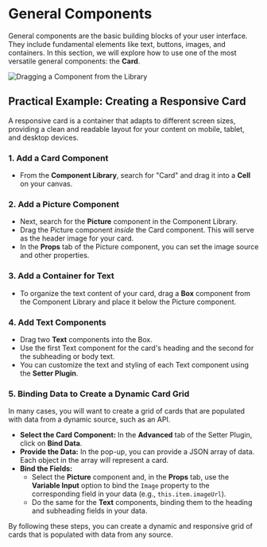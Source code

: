 # General Components

General components are the basic building blocks of your user interface. They include fundamental elements like text, buttons, images, and containers. In this section, we will explore how to use one of the most versatile general components: the **Card**.

![Dragging a Component from the Library](../celldrag_and_drop.gif)

## Practical Example: Creating a Responsive Card

A responsive card is a container that adapts to different screen sizes, providing a clean and readable layout for your content on mobile, tablet, and desktop devices.

### 1. Add a Card Component

-   From the **Component Library**, search for "Card" and drag it into a **Cell** on your canvas.

### 2. Add a Picture Component

-   Next, search for the **Picture** component in the Component Library.
-   Drag the Picture component *inside* the Card component. This will serve as the header image for your card.
-   In the **Props** tab of the Picture component, you can set the image source and other properties.

### 3. Add a Container for Text

-   To organize the text content of your card, drag a **Box** component from the Component Library and place it below the Picture component.

### 4. Add Text Components

-   Drag two **Text** components into the Box.
-   Use the first Text component for the card's heading and the second for the subheading or body text.
-   You can customize the text and styling of each Text component using the **Setter Plugin**.

### 5. Binding Data to Create a Dynamic Card Grid

In many cases, you will want to create a grid of cards that are populated with data from a dynamic source, such as an API.

-   **Select the Card Component:** In the **Advanced** tab of the Setter Plugin, click on **Bind Data**.
-   **Provide the Data:** In the pop-up, you can provide a JSON array of data. Each object in the array will represent a card.
-   **Bind the Fields:**
    -   Select the **Picture** component and, in the **Props** tab, use the **Variable Input** option to bind the `Image` property to the corresponding field in your data (e.g., `this.item.imageUrl`).
    -   Do the same for the **Text** components, binding them to the heading and subheading fields in your data.

By following these steps, you can create a dynamic and responsive grid of cards that is populated with data from any source.